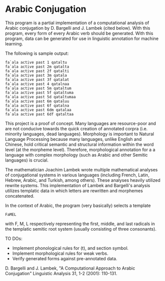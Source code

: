 # Arabic Conjugation

This program is a partial implementation of a computational analysis of Arabic
conjugation by D. Bargelli and J. Lambek (cited below). With this program, 
every form of every Arabic verb should be generated. With this program, data
can be generated for use in linguistic annotation for machine learning.

The following is sample output:

```
fa`ala active past 1 qataltu
fa`ala active past 2m qatalta
fa`ala active past 2f qatalti
fa`ala active past 3m qatala
fa`ala active past 3f qatalat
fa`ala active past 4 qatalnaa
fa`ala active past 5m qataltum
fa`ala active past 5f qataltuma
fa`ala active past 5d qataltumaa
fa`ala active past 6m qataluu
fa`ala active past 6f qatalna
fa`ala active past 6dm qatalaa
fa`ala active past 6df qataltaa
```

This project is a proof of concept. Many languages are resource-poor and
are not conducive towards the quick creation of annotated corpra (i.e. 
minority languages, dead languages). Morphology is important to Natural
Language Processing because many languages, unlike English and Chinese, 
hold critical semantic and structural information within the word level
(at the morpheme level). Therefore, morphological annotation for a
a language with complex morphology (such as Arabic and other Semitic languages)
is crucial. 

The mathematician Joachim Lambek wrote multiple mathematical analyses of
conjugational systems in various languages (including French, Latin, Hebrew,
Arabic, and Turkish, among others). These analyses heavily utilized rewrite 
systems. This implementation of Lambek and Bargelli's analysis utilizes
templatic data in which letters are rewritten and morphemes concatenated.

In the context of Arabic, the program (very basically) selects a template 
```
FaMEL
``` 
with F, M, L respectively representing the first, middle, and last radicals
in the templatic semitic root system (usually consisting of three
consonants). 

TO DOs:
- Implement phonological rules for (t), and section symbol.
- Implement morphological rules for weak verbs. 
- Verify generated forms against pre-annotated data.

D. Bargelli and J. Lambek, "A Computational Approach to Arabic Conjugation"
Linguistic Analysis 31, 1-2 (2001): 110-131.
